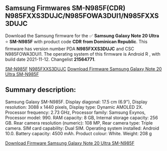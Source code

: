 <h2>Samsung Firmwares SM-N985F(CDR) N985FXXS3DUJC/N985FOWA3DUI1/N985FXXS3DUJC</h2>
Download the Samsung firmware for the ✅ <strong>Samsung Galaxy Note 20 Ultra </strong> ⭐ <strong>SM-N985F</strong> with product code <strong>CDR</strong> <strong> from Dominican Republic</strong>. This firmware has version number PDA <strong>N985FXXS3DUJC</strong> and CSC N985FOWA3DUI1. The operating system of this firmware is Android R , with build date 2021-11-12. Changelist <strong>21564771</strong>.


[SM-N985F](https://samfirm.shop/samsung/model/SM-N985F)
[N985FXXS3DUJC](https://samfirm.shop/samsung/pda/N985FXXS3DUJC)
[Download Firmware Samsung Galaxy Note 20 Ultra SM-N985F](https://samfirm.shop/samsung/firmware/473977)
<h2>Summary description:</h2>
<p>Samsung Galaxy SM-N985F. Display diagonal: 17.5 cm (6.9"), Display resolution: 3088 x 1440 pixels, Display type: Dynamic AMOLED 2X. Processor frequency: 2.73 GHz, Processor family: Samsung Exynos, Processor model: 990. RAM capacity: 8 GB, Internal storage capacity: 256 GB. Rear camera resolution (numeric): 108 MP, Rear camera type: Triple camera. SIM card capability: Dual SIM. Operating system installed: Android 10.0. Battery capacity: 4500 mAh. Product colour: White. Weight: 208 g</p>


[Download Firmware Samsung Galaxy Note 20 Ultra SM-N985F](https://samfirm.shop/samsung/firmware/473977)
